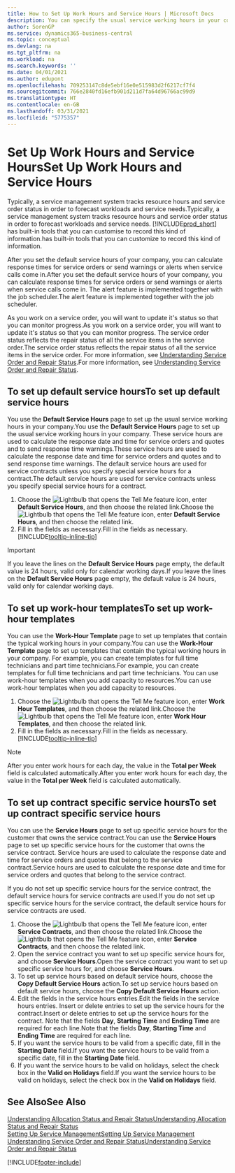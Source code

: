 ```yaml
---
title: How to Set Up Work Hours and Service Hours | Microsoft Docs
description: You can specify the usual service working hours in your company. These service hours are used to calculate the response date and time for service orders and quotes, and to send response time warnings.
author: SorenGP
ms.service: dynamics365-business-central
ms.topic: conceptual
ms.devlang: na
ms.tgt_pltfrm: na
ms.workload: na
ms.search.keywords: ''
ms.date: 04/01/2021
ms.author: edupont
ms.openlocfilehash: 709253147c8de5ebf16e0e515983d2f6217cf7f4
ms.sourcegitcommit: 766e2840fd16efb901d211d7fa64d96766ac99d9
ms.translationtype: HT
ms.contentlocale: en-GB
ms.lasthandoff: 03/31/2021
ms.locfileid: "5775357"
---
```

# <a name="set-up-work-hours-and-service-hours"></a><span data-ttu-id="66628-104">Set Up Work Hours and Service Hours</span><span class="sxs-lookup"><span data-stu-id="66628-104">Set Up Work Hours and Service Hours</span></span>
<span data-ttu-id="66628-105">Typically, a service management system tracks resource hours and service order status in order to forecast workloads and service needs.</span><span class="sxs-lookup"><span data-stu-id="66628-105">Typically, a service management system tracks resource hours and service order status in order to forecast workloads and service needs.</span></span> [!INCLUDE[prod_short](includes/prod_short.md)] <span data-ttu-id="66628-106">has built-in tools that you can customise to record this kind of information.</span><span class="sxs-lookup"><span data-stu-id="66628-106">has built-in tools that you can customize to record this kind of information.</span></span>  
  
<span data-ttu-id="66628-107">After you set the default service hours of your company, you can calculate response times for service orders or send warnings or alerts when service calls come in.</span><span class="sxs-lookup"><span data-stu-id="66628-107">After you set the default service hours of your company, you can calculate response times for service orders or send warnings or alerts when service calls come in.</span></span> <span data-ttu-id="66628-108">The alert feature is implemented together with the job scheduler.</span><span class="sxs-lookup"><span data-stu-id="66628-108">The alert feature is implemented together with the job scheduler.</span></span>   
  
<span data-ttu-id="66628-109">As you work on a service order, you will want to update it's status so that you can monitor progress.</span><span class="sxs-lookup"><span data-stu-id="66628-109">As you work on a service order, you will want to update it's status so that you can monitor progress.</span></span> <span data-ttu-id="66628-110">The service order status reflects the repair status of all the service items in the service order.</span><span class="sxs-lookup"><span data-stu-id="66628-110">The service order status reflects the repair status of all the service items in the service order.</span></span> <span data-ttu-id="66628-111">For more information, see [Understanding Service Order and Repair Status](service-order-repair-status.md).</span><span class="sxs-lookup"><span data-stu-id="66628-111">For more information, see [Understanding Service Order and Repair Status](service-order-repair-status.md).</span></span> 

## <a name="to-set-up-default-service-hours"></a><span data-ttu-id="66628-112">To set up default service hours</span><span class="sxs-lookup"><span data-stu-id="66628-112">To set up default service hours</span></span>  
<span data-ttu-id="66628-113">You use the **Default Service Hours** page to set up the usual service working hours in your company.</span><span class="sxs-lookup"><span data-stu-id="66628-113">You use the **Default Service Hours** page to set up the usual service working hours in your company.</span></span> <span data-ttu-id="66628-114">These service hours are used to calculate the response date and time for service orders and quotes and to send response time warnings.</span><span class="sxs-lookup"><span data-stu-id="66628-114">These service hours are used to calculate the response date and time for service orders and quotes and to send response time warnings.</span></span> <span data-ttu-id="66628-115">The default service hours are used for service contracts unless you specify special service hours for a contract.</span><span class="sxs-lookup"><span data-stu-id="66628-115">The default service hours are used for service contracts unless you specify special service hours for a contract.</span></span>  
  
1. <span data-ttu-id="66628-116">Choose the ![Lightbulb that opens the Tell Me feature](media/ui-search/search_small.png "Tell me what you want to do") icon, enter **Default Service Hours**, and then choose the related link.</span><span class="sxs-lookup"><span data-stu-id="66628-116">Choose the ![Lightbulb that opens the Tell Me feature](media/ui-search/search_small.png "Tell me what you want to do") icon, enter **Default Service Hours**, and then choose the related link.</span></span>  
2. <span data-ttu-id="66628-117">Fill in the fields as necessary.</span><span class="sxs-lookup"><span data-stu-id="66628-117">Fill in the fields as necessary.</span></span> [!INCLUDE[tooltip-inline-tip](includes/tooltip-inline-tip_md.md)]  
  
> [!IMPORTANT]  
>  <span data-ttu-id="66628-118">If you leave the lines on the **Default Service Hours** page empty, the default value is 24 hours, valid only for calendar working days.</span><span class="sxs-lookup"><span data-stu-id="66628-118">If you leave the lines on the **Default Service Hours** page empty, the default value is 24 hours, valid only for calendar working days.</span></span>  
  
## <a name="to-set-up-work-hour-templates"></a><span data-ttu-id="66628-119">To set up work-hour templates</span><span class="sxs-lookup"><span data-stu-id="66628-119">To set up work-hour templates</span></span>
<span data-ttu-id="66628-120">You can use the **Work-Hour Template** page to set up templates that contain the typical working hours in your company.</span><span class="sxs-lookup"><span data-stu-id="66628-120">You can use the **Work-Hour Template** page to set up templates that contain the typical working hours in your company.</span></span> <span data-ttu-id="66628-121">For example, you can create templates for full time technicians and part time technicians.</span><span class="sxs-lookup"><span data-stu-id="66628-121">For example, you can create templates for full time technicians and part time technicians.</span></span> <span data-ttu-id="66628-122">You can use work-hour templates when you add capacity to resources.</span><span class="sxs-lookup"><span data-stu-id="66628-122">You can use work-hour templates when you add capacity to resources.</span></span>  
  
1. <span data-ttu-id="66628-123">Choose the ![Lightbulb that opens the Tell Me feature](media/ui-search/search_small.png "Tell me what you want to do") icon, enter **Work Hour Templates**, and then choose the related link.</span><span class="sxs-lookup"><span data-stu-id="66628-123">Choose the ![Lightbulb that opens the Tell Me feature](media/ui-search/search_small.png "Tell me what you want to do") icon, enter **Work Hour Templates**, and then choose the related link.</span></span>  
2. <span data-ttu-id="66628-124">Fill in the fields as necessary.</span><span class="sxs-lookup"><span data-stu-id="66628-124">Fill in the fields as necessary.</span></span> [!INCLUDE[tooltip-inline-tip](includes/tooltip-inline-tip_md.md)]  
  
> [!Note]
> <span data-ttu-id="66628-125">After you enter work hours for each day, the value in the **Total per Week** field is calculated automatically.</span><span class="sxs-lookup"><span data-stu-id="66628-125">After you enter work hours for each day, the value in the **Total per Week** field is calculated automatically.</span></span>  

## <a name="to-set-up-contract-specific-service-hours"></a><span data-ttu-id="66628-126">To set up contract specific service hours</span><span class="sxs-lookup"><span data-stu-id="66628-126">To set up contract specific service hours</span></span>  
<span data-ttu-id="66628-127">You can use the **Service Hours** page to set up specific service hours for the customer that owns the service contract.</span><span class="sxs-lookup"><span data-stu-id="66628-127">You can use the **Service Hours** page to set up specific service hours for the customer that owns the service contract.</span></span> <span data-ttu-id="66628-128">Service hours are used to calculate the response date and time for service orders and quotes that belong to the service contract.</span><span class="sxs-lookup"><span data-stu-id="66628-128">Service hours are used to calculate the response date and time for service orders and quotes that belong to the service contract.</span></span>  
  
<span data-ttu-id="66628-129">If you do not set up specific service hours for the service contract, the default service hours for service contracts are used.</span><span class="sxs-lookup"><span data-stu-id="66628-129">If you do not set up specific service hours for the service contract, the default service hours for service contracts are used.</span></span>  
  
1. <span data-ttu-id="66628-130">Choose the ![Lightbulb that opens the Tell Me feature](media/ui-search/search_small.png "Tell me what you want to do") icon, enter **Service Contracts**, and then choose the related link.</span><span class="sxs-lookup"><span data-stu-id="66628-130">Choose the ![Lightbulb that opens the Tell Me feature](media/ui-search/search_small.png "Tell me what you want to do") icon, enter **Service Contracts**, and then choose the related link.</span></span>  
2. <span data-ttu-id="66628-131">Open the service contract you want to set up specific service hours for, and choose **Service Hours**.</span><span class="sxs-lookup"><span data-stu-id="66628-131">Open the service contract you want to set up specific service hours for, and choose **Service Hours**.</span></span>  
4. <span data-ttu-id="66628-132">To set up service hours based on default service hours, choose the **Copy Default Service Hours** action.</span><span class="sxs-lookup"><span data-stu-id="66628-132">To set up service hours based on default service hours, choose the **Copy Default Service Hours** action.</span></span>  
5. <span data-ttu-id="66628-133">Edit the fields in the service hours entries.</span><span class="sxs-lookup"><span data-stu-id="66628-133">Edit the fields in the service hours entries.</span></span> <span data-ttu-id="66628-134">Insert or delete entries to set up the service hours for the contract.</span><span class="sxs-lookup"><span data-stu-id="66628-134">Insert or delete entries to set up the service hours for the contract.</span></span> <span data-ttu-id="66628-135">Note that the fields **Day**, **Starting Time** and **Ending Time** are required for each line.</span><span class="sxs-lookup"><span data-stu-id="66628-135">Note that the fields **Day**, **Starting Time** and **Ending Time** are required for each line.</span></span>  
6. <span data-ttu-id="66628-136">If you want the service hours to be valid from a specific date, fill in the **Starting Date** field.</span><span class="sxs-lookup"><span data-stu-id="66628-136">If you want the service hours to be valid from a specific date, fill in the **Starting Date** field.</span></span>  
7. <span data-ttu-id="66628-137">If you want the service hours to be valid on holidays, select the check box in the **Valid on Holidays** field.</span><span class="sxs-lookup"><span data-stu-id="66628-137">If you want the service hours to be valid on holidays, select the check box in the **Valid on Holidays** field.</span></span>  

## <a name="see-also"></a><span data-ttu-id="66628-138">See Also</span><span class="sxs-lookup"><span data-stu-id="66628-138">See Also</span></span>  
[<span data-ttu-id="66628-139">Understanding Allocation Status and Repair Status</span><span class="sxs-lookup"><span data-stu-id="66628-139">Understanding Allocation Status and Repair Status</span></span>](service-allocation-status-and-repair-status.md)  
[<span data-ttu-id="66628-140">Setting Up Service Management</span><span class="sxs-lookup"><span data-stu-id="66628-140">Setting Up Service Management</span></span>](service-setup-service.md)  
[<span data-ttu-id="66628-141">Understanding Service Order and Repair Status</span><span class="sxs-lookup"><span data-stu-id="66628-141">Understanding Service Order and Repair Status</span></span>](service-order-repair-status.md)  


[!INCLUDE[footer-include](includes/footer-banner.md)]